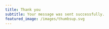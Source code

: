 ```yaml
---
title: Thank you
subtitle: Your message was sent successfully.
featured_image: /images/thumbsup.svg
---
```

